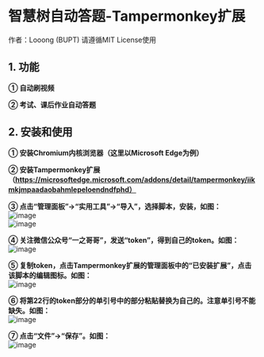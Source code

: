 # 智慧树自动答题-Tampermonkey扩展
  作者：Looong (BUPT)
  请遵循MIT License使用

## 1. 功能
   **① 自动刷视频**  
     
   **② 考试、课后作业自动答题**  

## 2. 安装和使用
   **① 安装Chromium内核浏览器（这里以Microsoft Edge为例）**  
     
   **② 安装Tampermonkey扩展（https://microsoftedge.microsoft.com/addons/detail/tampermonkey/iikmkjmpaadaobahmlepeloendndfphd）**  
     
   **③ 点击“管理面板”->“实用工具”->“导入”，选择脚本，安装，如图：**  
   ![image](https://user-images.githubusercontent.com/69568351/228010349-591b5579-6f33-40d8-b53f-d84273b79341.png)  
   ![image](https://user-images.githubusercontent.com/69568351/228011191-660d1d4e-4afc-445f-92f5-192d69d4a6ad.png)  
     
   **④ 关注微信公众号“一之哥哥”，发送“token”，得到自己的token。如图：**  
   ![image](https://user-images.githubusercontent.com/69568351/228010985-9c965dde-dc07-4aeb-9788-ca72bf1a86f1.png)  
     
   **⑤ 复制token，点击Tampermonkey扩展的管理面板中的“已安装扩展”，点击该脚本的编辑图标。如图：**  
   ![image](https://user-images.githubusercontent.com/69568351/228011370-34805492-407e-4d4a-a90d-409a691068d6.png)  
     
   **⑥ 将第22行的token部分的单引号中的部分粘贴替换为自己的。注意单引号不能缺失。如图：**  
   ![image](https://user-images.githubusercontent.com/69568351/228013105-aac904d0-f5f9-4bea-98a8-5f9a4d3ded5e.png)  
     
   **⑦ 点击“文件”->“保存”。如图：**  
   ![image](https://user-images.githubusercontent.com/69568351/228013359-67f38216-8715-4a05-af0b-94288f8ea9be.png)
